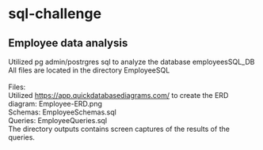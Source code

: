 # sql-challenge
## Employee data analysis

Utilized pg admin/postrgres sql to analyze the database employeesSQL_DB<br/>
All files are located in the directory EmployeeSQL<br/>
<br/>
Files:<br/>
Utilized https://app.quickdatabasediagrams.com/ to create the ERD diagram: Employee-ERD.png<br/>
Schemas: EmployeeSchemas.sql<br/>
Queries: EmployeeQueries.sql<br/>
The directory outputs contains screen captures of the results of the queries.
